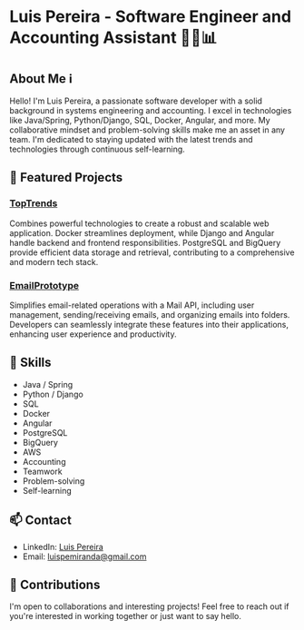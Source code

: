 # Luis Pereira - Software Engineer and Accounting Assistant 👨‍💻📊

## About Me ℹ️

Hello! I'm Luis Pereira, a passionate software developer with a solid background in systems engineering and accounting. I excel in technologies like Java/Spring, Python/Django, SQL, Docker, Angular, and more. My collaborative mindset and problem-solving skills make me an asset in any team. I'm dedicated to staying updated with the latest trends and technologies through continuous self-learning.

## 🚀 Featured Projects

### [TopTrends](project_toptrends)
Combines powerful technologies to create a robust and scalable web application. Docker streamlines deployment, while Django and Angular handle backend and frontend responsibilities. PostgreSQL and BigQuery provide efficient data storage and retrieval, contributing to a comprehensive and modern tech stack.

### [EmailPrototype](emailprototype)
Simplifies email-related operations with a Mail API, including user management, sending/receiving emails, and organizing emails into folders. Developers can seamlessly integrate these features into their applications, enhancing user experience and productivity.

## 💼 Skills

- Java / Spring
- Python / Django
- SQL
- Docker
- Angular
- PostgreSQL
- BigQuery
- AWS
- Accounting
- Teamwork
- Problem-solving
- Self-learning

## 📫 Contact

- LinkedIn: [Luis Pereira](linkedin_profile)
- Email: luispemiranda@gmail.com

## 🤝 Contributions

I'm open to collaborations and interesting projects! Feel free to reach out if you're interested in working together or just want to say hello.



